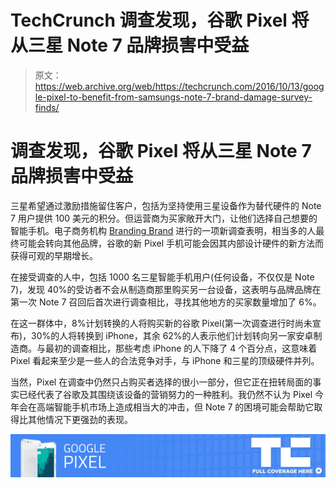 # TechCrunch 调查发现，谷歌 Pixel 将从三星 Note 7 品牌损害中受益

> 原文：<https://web.archive.org/web/https://techcrunch.com/2016/10/13/google-pixel-to-benefit-from-samsungs-note-7-brand-damage-survey-finds/>

# 调查发现，谷歌 Pixel 将从三星 Note 7 品牌损害中受益

三星希望通过激励措施留住客户，包括为坚持使用三星设备作为替代硬件的 Note 7 用户提供 100 美元的积分。但运营商为买家敞开大门，让他们选择自己想要的智能手机。电子商务机构 [Branding Brand](https://web.archive.org/web/20221025223037/http://blog.brandingbrand.com/news) 进行的一项新调查表明，相当多的人最终可能会转向其他品牌，谷歌的新 Pixel 手机可能会因其内部设计硬件的新方法而获得可观的早期增长。

在接受调查的人中，包括 1000 名三星智能手机用户(任何设备，不仅仅是 Note 7)，发现 40%的受访者不会从制造商那里购买另一台设备，这表明与品牌品牌在第一次 Note 7 召回后首次进行调查相比，寻找其他地方的买家数量增加了 6%。

在这一群体中，8%计划转换的人将购买新的谷歌 Pixel(第一次调查进行时尚未宣布)，30%的人将转换到 iPhone，其余 62%的人表示他们计划转向另一家安卓制造商。与最初的调查相比，那些考虑 iPhone 的人下降了 4 个百分点，这意味着 Pixel 看起来至少是一些人的合法竞争对手，与 iPhone 和三星的顶级硬件并列。

当然，Pixel 在调查中仍然只占购买者选择的很小一部分，但它正在扭转局面的事实已经代表了谷歌及其围绕该设备的营销努力的一种胜利。我仍然不认为 Pixel 今年会在高端智能手机市场上造成相当大的冲击，但 Note 7 的困境可能会帮助它取得比其他情况下更强劲的表现。

[![](img/e765b296abeab09efe6cb16b58abe999.png)](https://web.archive.org/web/20221025223037/https://beta.techcrunch.com/tag/google-pixel/)